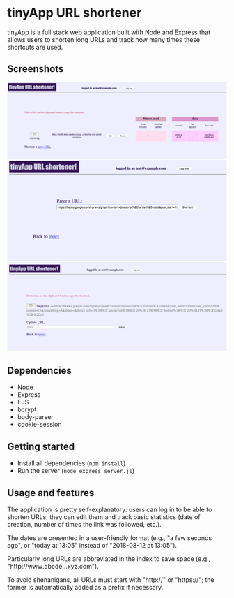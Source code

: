 # tinyApp URL shortener

tinyApp is a full stack web application built with Node and Express that allows users to shorten long URLs and track how many times these shortcuts are used.

## Screenshots

!["main page: URL index with statistics"](https://github.com/TheophileMot/tinyApp/blob/master/docs/URLindex.png)
!["creation of new shortcut"](https://github.com/TheophileMot/tinyApp/blob/master/docs/newURL.png)
!["users can edit the URLs of their shortcuts"](https://github.com/TheophileMot/tinyApp/blob/master/docs/updateURL.png)

## Dependencies

- Node
- Express
- EJS
- bcrypt
- body-parser
- cookie-session

## Getting started

- Install all dependencies (`npm install`)
- Run the server (`node express_server.js`)

## Usage and features

The application is pretty self-explanatory: users can log in to be able to shorten URLs; they can edit them and track basic statistics (date of creation, number of times the link was followed, etc.).

The dates are presented in a user-friendly format (e.g., "a few seconds ago", or "today at 13:05" instead of "2018-08-12 at 13:05").

Particularly long URLs are abbreviated in the index to save space (e.g., "httр://www․abcde․․․xyz․com").

To avoid shenanigans, all URLs must start with "http://" or "https://"; the former is automatically added as a prefix if necessary.
